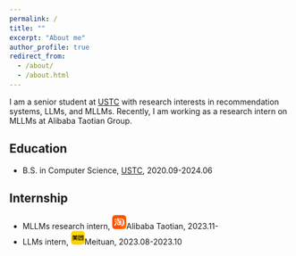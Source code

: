 ```yaml
---
permalink: /
title: ""
excerpt: "About me"
author_profile: true
redirect_from: 
  - /about/
  - /about.html
---
```


I am a senior student at [USTC](https://en.ustc.edu.cn/) with research interests in recommendation systems, LLMs, and MLLMs. Recently, I am working as a research intern on MLLMs at Alibaba Taotian Group.

## Education
* B.S. in Computer Science, [USTC](https://en.ustc.edu.cn/), 2020.09-2024.06

## Internship
* MLLMs research intern, <img src="../images/taotian.png" alt="Taotian" width="25" height="25" />Alibaba Taotian, 2023.11-
* LLMs intern, <img src="../images/meituan.png" alt="Meituan" width="25" height="25" />Meituan, 2023.08-2023.10
